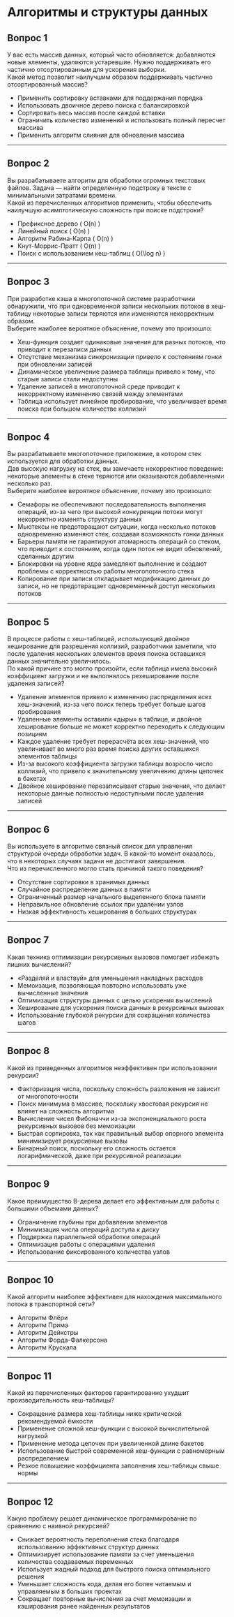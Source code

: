 # Алгоритмы и структуры данных

## Вопрос 1  
У вас есть массив данных, который часто обновляется: добавляются новые элементы, удаляются устаревшие. Нужно поддерживать его частично отсортированным для ускорения выборки.  
Какой метод позволит наилучшим образом поддерживать частично отсортированный массив?  

- Применить сортировку вставками для поддержания порядка  
- Использовать двоичное дерево поиска с балансировкой  
- Сортировать весь массив после каждой вставки  
- Ограничить количество изменений и использовать полный пересчет массива  
- Применить алгоритм слияния для обновления массива  

---

## Вопрос 2  
Вы разрабатываете алгоритм для обработки огромных текстовых файлов. Задача — найти определенную подстроку в тексте с минимальными затратами времени.  
Какой из перечисленных алгоритмов применить, чтобы обеспечить наилучшую асимптотическую сложность при поиске подстроки?  

- Префиксное дерево \( O(n) \)  
- Линейный поиск \( O(n) \)  
- Алгоритм Рабина-Карпа \( O(n) \)  
- Кнут-Моррис-Пратт \( O(n) \)  
- Поиск с использованием кеш-таблиц \( O(\log n) \)  

---

## Вопрос 3  
При разработке кэша в многопоточной системе разработчики обнаружили, что при одновременной записи нескольких потоков в хеш-таблицу некоторые записи теряются или изменяются некорректным образом.  
Выберите наиболее вероятное объяснение, почему это произошло:  

- Хеш-функция создает одинаковые значения для разных потоков, что приводит к перезаписи данных  
- Отсутствие механизма синхронизации привело к состояниям гонки при обновлении записей  
- Динамическое увеличение размера таблицы привело к тому, что старые записи стали недоступны  
- Удаление записей в многопоточной среде приводит к некорректному изменению связей между элементами  
- Таблица использует линейное пробирование, что увеличивает время поиска при большом количестве коллизий  

---

## Вопрос 4  
Вы разрабатываете многопоточное приложение, в котором стек используется для обработки данных.  
Дав высокую нагрузку на стек, вы замечаете некорректное поведение: некоторые элементы в стеке теряются или оказываются добавленными несколько раз.  
Выберите наиболее вероятное объяснение, почему это произошло:  

- Семафоры не обеспечивают последовательность выполнения операций, из-за чего при высокой конкуренции потоки могут некорректно изменять структуру данных  
- Мьютексы не предотвращают ситуации, когда несколько потоков одновременно изменяют стек, создавая возможность гонки данных  
- Барьеры памяти не гарантируют атомарность операций со стеком, что приводит к состояниям, когда один поток не видит обновлений, сделанных другим  
- Блокировки на уровне ядра замедляют выполнение и создают проблемы с корректностью работы многопоточного стека  
- Копирование при записи откладывает модификацию данных до записи, но не предотвращает одновременный доступ нескольких потоков  

---

## Вопрос 5  
В процессе работы с хеш-таблицей, использующей двойное хеширование для разрешения коллизий, разработчики заметили, что после удаления нескольких элементов время поиска оставшихся данных значительно увеличилось.  
По какой причине это могло произойти, если таблица имела высокий коэффициент загрузки и не выполнялось рехеширование после удаления записей?  

- Удаление элементов привело к изменению распределения всех хеш-значений, из-за чего поиск теперь требует больше шагов пробирования  
- Удаленные элементы оставили «дыры» в таблице, и двойное хеширование больше не может корректно переходить к следующим позициям  
- Каждое удаление требует перерасчёта всех хеш-значений, что увеличивает во много раз время поиска других оставшихся элементов таблицы  
- Из-за высокого коэффициента загрузки таблицы возросло число коллизий, что привело к значительному увеличению длины цепочек в бакетах  
- Двойное хеширование перезаписывает старые значения, что делает некоторые данные полностью недоступными после удаления записей  

---

## Вопрос 6  
Вы используете в алгоритме связный список для управления структурой очереди обработки задач. В какой-то момент оказалось, что в некоторых случаях задачи не достигают завершения.  
Что из перечисленного могло стать причиной такого поведения?  

- Отсутствие сортировки в хранимых данных  
- Случайное распределение данных в памяти  
- Ограниченный размер начального выделенного блока памяти  
- Неправильное обновление ссылок при удалении узлов  
- Низкая эффективность хеширования в больших структурах  

---

## Вопрос 7  
Какая техника оптимизации рекурсивных вызовов помогает избежать лишних вычислений?  

- «Разделяй и властвуй» для уменьшения накладных расходов  
- Мемоизация, позволяющая повторно использовать уже вычисленные значения  
- Оптимизация структуры данных с целью ускорения вычислений  
- Хеширование для ускорения поиска данных в рекурсивных вызовах  
- Использование глубокой рекурсии для сокращения количества шагов  

---

## Вопрос 8  
Какой из приведенных алгоритмов неэффективен при использовании рекурсии?  

- Факторизация числа, поскольку сложность разложения не зависит от многопоточности  
- Поиск минимума в массиве, поскольку хвостовая рекурсия не влияет на сложность алгоритма  
- Вычисление чисел Фибоначчи из-за экспоненциального роста рекурсивных вызовов без мемоизации  
- Быстрая сортировка, так как правильный выбор опорного элемента минимизирует рекурсивные вызовы  
- Бинарный поиск, поскольку его сложность остается логарифмической, даже при рекурсивной реализации  

---

## Вопрос 9  
Какое преимущество B-дерева делает его эффективным для работы с большими объемами данных?  

- Ограничение глубины при добавлении элементов  
- Минимизация числа операций доступа к диску  
- Поддержка параллельной обработки операций  
- Оптимизация работы с операциями удаления  
- Использование фиксированного количества узлов  

---

## Вопрос 10  
Какой алгоритм наиболее эффективен для нахождения максимального потока в транспортной сети?  

- Алгоритм Флёри  
- Алгоритм Прима  
- Алгоритм Дейкстры  
- Алгоритм Форда-Фалкерсона  
- Алгоритм Крускала  

---

## Вопрос 11  
Какой из перечисленных факторов гарантированно ухудшит производительность хеш-таблицы?  

- Сокращение размера хеш-таблицы ниже критической рекомендуемой ёмкости  
- Применение сложной хеш-функции с высокой вычислительной нагрузкой  
- Применение метода цепочек при увеличенной длине бакетов  
- Использование быстрой современной хеш-функции с равномерным распределением  
- Резкое повышение коэффициента заполнения хеш-таблицы свыше нормы  

---

## Вопрос 12  
Какую проблему решает динамическое программирование по сравнению с наивной рекурсией?  

- Снижает вероятность переполнения стека благодаря использованию эффективных структур данных  
- Оптимизирует использование памяти за счет уменьшения количества создаваемых переменных  
- Использует жадный подход для быстрого поиска оптимального решения  
- Уменьшает сложность кода, делая его более читаемым и управляемым в больших проектах  
- Сокращает повторные вычисления за счет мемоизации и кэширования ранее найденных результатов  